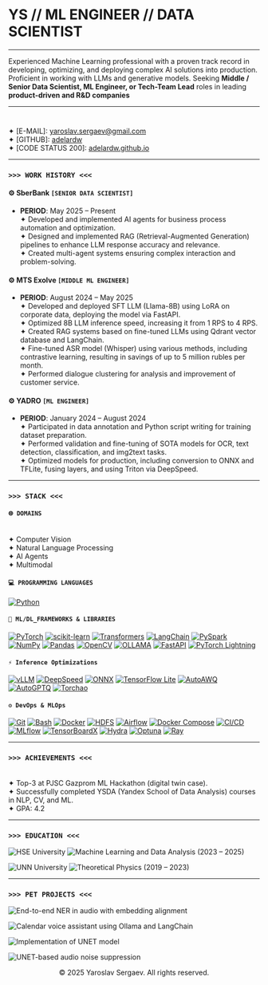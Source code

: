 # YS // ML ENGINEER // DATA SCIENTIST

---

Experienced Machine Learning professional with a proven track record in developing, optimizing, and deploying complex AI solutions into production. Proficient in working with LLMs and generative models. Seeking **Middle / Senior Data Scientist, ML Engineer, or Tech-Team Lead** roles in leading **product-driven and R&D companies**

---

###

<br> ✦︎ [E-MAIL]: [yaroslav.sergaev@gmail.com](mailto:yaroslav.sergaev@gmail.com)
<br> ✦︎ [GITHUB]: [adelardw](https://github.com/adelardw)
<br> ✦︎ [CODE STATUS 200]: [adelardw.github.io](https://adelardw.github.io)

---

### `>>> WORK HISTORY <<<`

#### ⚙️ **SberBank** `[SENIOR DATA SCIENTIST]`
* **PERIOD**: May 2025 – Present
  <br> ✦︎ Developed and implemented AI agents for business process automation and optimization.
  <br> ✦︎ Designed and implemented RAG (Retrieval-Augmented Generation) pipelines to enhance LLM response accuracy and relevance.
  <br> ✦︎ Created multi-agent systems ensuring complex interaction and problem-solving.

#### ⚙️ **MTS Exolve** `[MIDDLE ML ENGINEER]`
* **PERIOD**: August 2024 – May 2025
  <br> ✦︎ Developed and deployed SFT LLM (Llama-8B) using LoRA on corporate data, deploying the model via FastAPI.
  <br> ✦︎ Optimized 8B LLM inference speed, increasing it from 1 RPS to 4 RPS.
  <br> ✦︎ Created RAG systems based on fine-tuned LLMs using Qdrant vector database and LangChain.
  <br> ✦︎ Fine-tuned ASR model (Whisper) using various methods, including contrastive learning, resulting in savings of up to 5 million rubles per month.
  <br> ✦︎ Performed dialogue clustering for analysis and improvement of customer service.

#### ⚙️ **YADRO** `[ML ENGINEER]`
* **PERIOD**: January 2024 – August 2024
  <br> ✦︎ Participated in data annotation and Python script writing for training dataset preparation.
  <br> ✦︎ Performed validation and fine-tuning of SOTA models for OCR, text detection, classification, and img2text tasks.
  <br> ✦︎ Optimized models for production, including conversion to ONNX and TFLite, fusing layers, and using Triton via DeepSpeed.

---

### `>>> STACK <<<`

#### `🌐 DOMAINS`
<br>  ✦︎ Computer Vision
<br>  ✦︎ Natural Language Processing
<br>  ✦︎ AI Agents 
<br>  ✦︎ Multimodal

#### `💻 PROGRAMMING LANGUAGES`
[![Python](https://img.shields.io/badge/python-3670A0?style=for-the-badge&logo=python&logoColor=ffdd54)](https://www.python.org/)

#### `🧠 ML/DL_FRAMEWORKS & LIBRARIES`

[![PyTorch](https://img.shields.io/badge/PyTorch-EE4C2C?style=for-the-badge&logo=pytorch&logoColor=white)](https://pytorch.org/)
[![scikit-learn](https://img.shields.io/badge/scikit--learn-F7931E?style=for-the-badge&logo=scikit-learn&logoColor=white)](https://scikit-learn.org/)
[![Transformers](https://img.shields.io/badge/HuggingFace_Transformers-FFD21C?style=for-the-badge&logo=huggingface&logoColor=black)](https://huggingface.co/docs/transformers/index)
[![LangChain](https://img.shields.io/badge/LangChain-007bff?style=for-the-badge)](https://www.langchain.com/)
[![PySpark](https://img.shields.io/badge/Apache_Spark-E25A1C?style=for-the-badge&logo=apachespark&logoColor=white)](https://spark.apache.org/docs/latest/api/python/)
[![NumPy](https://img.shields.io/badge/NumPy-013243?style=for-the-badge&logo=numpy&logoColor=white)](https://numpy.org/)
[![Pandas](https://img.shields.io/badge/Pandas-150458?style=for-the-badge&logo=pandas&logoColor=white)](https://pandas.pydata.org/)
[![OpenCV](https://img.shields.io/badge/OpenCV-5C3EE8?style=for-the-badge&logo=opencv&logoColor=white)](https://opencv.org/)
[![OLLAMA](https://img.shields.io/badge/Ollama-000000?style=for-the-badge&logo=ollama&logoColor=white)](https://ollama.com/)
[![FastAPI](https://img.shields.io/badge/FastAPI-009688?style=for-the-badge&logo=fastapi&logoColor=white)](https://fastapi.tiangolo.com/)
[![PyTorch Lightning](https://img.shields.io/badge/PyTorch_Lightning-792EE5?style=for-the-badge&logo=pytorchlightning&logoColor=white)](https://www.pytorchlightning.ai/)

#### `⚡️ Inference Optimizations`

[![vLLM](https://img.shields.io/badge/vLLM-007bff?style=for-the-badge)](https://vllm.ai/)
[![DeepSpeed](https://img.shields.io/badge/DeepSpeed-007bff?style=for-the-badge)](https://www.deepspeed.ai/)
[![ONNX](https://img.shields.io/badge/ONNX-007bff?style=for-the-badge)](https://onnx.ai/)
[![TensorFlow Lite](https://img.shields.io/badge/TensorFlow_Lite-FF6F00?style=for-the-badge&logo=tensorflow&logoColor=white)](https://www.tensorflow.org/lite)
[![AutoAWQ](https://img.shields.io/badge/AutoAWQ-007bff?style=for-the-badge)](https://github.com/casper-hansen/AutoAWQ)
[![AutoGPTQ](https://img.shields.io/badge/AutoGPTQ-007bff?style=for-the-badge)](https://github.com/PanQiWei/AutoGPTQ)
[![Torchao](https://img.shields.io/badge/Torchao-007bff?style=for-the-badge)](https://github.com/pytorch/torchao)

#### `⚙️ DevOps & MLOps`

[![Git](https://img.shields.io/badge/Git-F05032?style=for-the-badge&logo=git&logoColor=white)](https://git-scm.com/)
[![Bash](https://img.shields.io/badge/Bash-4EAA25?style=for-the-badge&logo=gnubash&logoColor=white)](https://www.gnu.org/software/bash/)
[![Docker](https://img.shields.io/badge/Docker-2496ED?style=for-the-badge&logo=docker&logoColor=white)](https://www.docker.com/)
[![HDFS](https://img.shields.io/badge/HDFS-007bff?style=for-the-badge)](https://hadoop.apache.org/docs/current/hadoop-project-dist/hadoop-hdfs/HdfsUserGuide.html)
[![Airflow](https://img.shields.io/badge/Apache_Airflow-017CEE?style=for-the-badge&logo=apacheairflow&logoColor=white)](https://airflow.apache.org/)
[![Docker Compose](https://img.shields.io/badge/Docker_Compose-2496ED?style=for-the-badge&logo=docker&logoColor=white)](https://docs.docker.com/compose/)
[![CI/CD](https://img.shields.io/badge/CI/CD-007bff?style=for-the-badge)](https://en.wikipedia.org/wiki/CI/CD)
[![MLflow](https://img.shields.io/badge/MLflow-007bff?style=for-the-badge)](https://mlflow.org/)
[![TensorBoardX](https://img.shields.io/badge/TensorBoardX-007bff?style=for-the-badge)](https://tensorboardx.readthedocs.io/en/latest/)
[![Hydra](https://img.shields.io/badge/Hydra-007bff?style=for-the-badge)](https://hydra.cc/)
[![Optuna](https://img.shields.io/badge/Optuna-007bff?style=for-the-badge)](https://optuna.org/)
[![Ray](https://img.shields.io/badge/Ray-007bff?style=for-the-badge)](https://www.ray.io/)

---

### `>>> ACHIEVEMENTS <<<`
<br> ✦︎ Top-3 at PJSC Gazprom ML Hackathon (digital twin case).
<br> ✦︎ Successfully completed YSDA (Yandex School of Data Analysis) courses in NLP, CV, and ML.
<br> ✦︎ GPA: 4.2

---

### `>>> EDUCATION <<<`

<p>
<img src="https://img.shields.io/badge/HSE_University-6200EE?style=for-the-badge&logoColor=white" alt="HSE University">
<img src="https://img.shields.io/badge/Master's_Degree-Machine_Learning_and_Data_Analysis_(2023 – 2025)-BB86FC?style=for-the-badge" alt="Machine Learning and Data Analysis (2023 – 2025)">
</p>

<p>
<img src="https://img.shields.io/badge/UNN_University-03DAC6?style=for-the-badge&logoColor=white" alt="UNN University">
<img src="https://img.shields.io/badge/Bachelor's_Degree-Theoretical_Physics_(2019 – 2023)-018786?style=for-the-badge" alt="Theoretical Physics (2019 – 2023)">
</p>

---

### `>>> PET PROJECTS <<<`

<p>
<img src="https://img.shields.io/badge/WhisperBERT-End--to--end_NER_in_audio_with_embedding_alignment-2196F3?style=for-the-badge" alt="End-to-end NER in audio with embedding alignment">
</p>

<p>
<img src="https://img.shields.io/badge/Voice_Assistant-Calendar_voice_assistant_using_Ollama_and_LangChain-8BC34A?style=for-the-badge" alt="Calendar voice assistant using Ollama and LangChain">
</p>

<p>
<img src="https://img.shields.io/badge/Brain_Tumor_Segmentation-Implementation_of_UNET_model-FFD600?style=for-the-badge" alt="Implementation of UNET model">
</p>

<p>
<img src="https://img.shields.io/badge/Audio_Denoising-UNET--based_audio_noise_suppression-CE93D8?style=for-the-badge" alt="UNET-based audio noise suppression">
</p>

<p align="center">
  &copy; 2025 Yaroslav Sergaev. All rights reserved.
</p>
